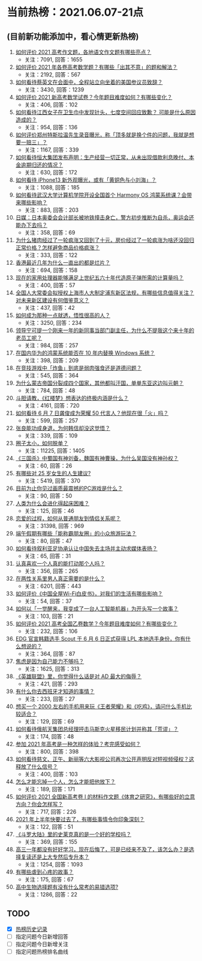 # 当前热榜：2021.06.07-21点
## (目前新功能添加中，看心情更新热榜)
1. [如何评价 2021 高考作文题，各地语文作文题有哪些亮点？](https://www.zhihu.com/question/463569578)
    * 关注：7091, 回答：1655
2. [如何评价 2021 年各卷高考数学题？有哪些「出其不意」的题和解法？](https://www.zhihu.com/question/463527743)
    * 关注：2192, 回答：567
3. [如何看待蔡英文在会面中，全程站立向坐着的美国参议员致辞？](https://www.zhihu.com/question/463513769)
    * 关注：3430, 回答：1239
4. [如何评价 2021 新高考数学试卷？今年题目难度如何？有哪些变化？](https://www.zhihu.com/question/463698634)
    * 关注：406, 回答：102
5. [如何看待江西女子在卫生巾中发现针头，七度空间回应致歉？ 可能是什么原因造成的？](https://www.zhihu.com/question/463438703)
    * 关注：954, 回答：136
6. [如何评价郑州特斯拉温先生录音曝光，称「顶多就是换个件的问题，我就是想要一赔三」？](https://www.zhihu.com/question/463510939)
    * 关注：1167, 回答：339
7. [如何看待恒大集团发布声明：生产经营一切正常，从未出现借款利息晚付、本金逾期归还的情况？](https://www.zhihu.com/question/463617349)
    * 关注：630, 回答：172
8. [如何看待 iPhone13 新外观曝光，或有「黄铜色与小刘海」？](https://www.zhihu.com/question/463358441)
    * 关注：1088, 回答：185
9. [如何看待武汉大学计算机学院开设全国首个 Harmony OS 鸿蒙系统课？会带来哪些影响？](https://www.zhihu.com/question/463117510)
    * 关注：883, 回答：203
10. [日媒：日本奥委会会计部长被地铁撞击身亡，警方初步推断为自杀，奥运会还能办下去吗？](https://www.zhihu.com/question/463640863)
    * 关注：358, 回答：69
11. [为什么猪肉经过了一轮疯涨又回到了十元，房价经过了一轮疯涨为啥还没回归正常价格？怎样避免商品价格疯涨？](https://www.zhihu.com/question/463497801)
    * 关注：333, 回答：122
12. [香港最近几年为什么一直出的都是烂片？](https://www.zhihu.com/question/462877536)
    * 关注：694, 回答：158
13. [现在的家用处理器能够满足上世纪五六十年代造原子弹所需的计算量吗？](https://www.zhihu.com/question/463181858)
    * 关注：400, 回答：57
14. [全国人大常委会拟授权上海市人大制定浦东新区法规，有哪些信息值得关注？对未来新区建设有何借鉴意义？](https://www.zhihu.com/question/463693326)
    * 关注：437, 回答：42
15. [如何成为那种一点就透，悟性很高的人？](https://www.zhihu.com/question/300313253)
    * 关注：3250, 回答：234
16. [领导宁可提一个刚来一年的新同事当部门副主任，为什么不提我这个来十年的老员工呢？](https://www.zhihu.com/question/458785731)
    * 关注：984, 回答：257
17. [在国内华为的鸿蒙系统能否在 10 年内替换 Windows 系统？](https://www.zhihu.com/question/462366986)
    * 关注：398, 回答：209
18. [在竞技游戏中「炸鱼」到底是弱肉强食还是道德问题？](https://www.zhihu.com/question/307041782)
    * 关注：545, 回答：364
19. [为什么蒙古帝国分裂成四个国家，其他都叫汗国，单单东亚这边叫元朝？](https://www.zhihu.com/question/350546334)
    * 关注：784, 回答：48
20. [斗胆请教，《红楼梦》想表达的终极内涵是什么？](https://www.zhihu.com/question/54833966)
    * 关注：4161, 回答：720
21. [如何看待 6 月 7 日龚俊成为荣耀 50 代言人？他现在很「火」吗？](https://www.zhihu.com/question/463569784)
    * 关注：599, 回答：257
22. [张良能功成身退，为何韩信却没这觉悟？](https://www.zhihu.com/question/440992178)
    * 关注：339, 回答：109
23. [圈子太小，如何脱单？](https://www.zhihu.com/question/28757606)
    * 关注：11225, 回答：1405
24. [《三国杀》中蜀国有神刘备，魏国有神曹操，为什么吴国没有神孙权？](https://www.zhihu.com/question/463422109)
    * 关注：60, 回答：26
25. [有哪些对 25 岁女生的人生建议?](https://www.zhihu.com/question/447599541)
    * 关注：5419, 回答：370
26. [目前为止你见过画质最震撼的PC游戏是什么？](https://www.zhihu.com/question/334549140)
    * 关注：90, 回答：50
27. [人类为什么会进化得起床困难？](https://www.zhihu.com/question/463105583)
    * 关注：125, 回答：46
28. [恋爱的过程，如何从普通朋友到情侣关系呢？](https://www.zhihu.com/question/25316274)
    * 关注：31398, 回答：969
29. [端午假期有哪些「能称霸朋友圈」的小众旅游玩法？](https://www.zhihu.com/question/463262656)
    * 关注：80, 回答：47
30. [如何看待叙利亚足协承认让中国失去主场并主动求媒体表扬？](https://www.zhihu.com/question/463409034)
    * 关注：65, 回答：31
31. [认真喜欢一个人真的能打动那个人吗？](https://www.zhihu.com/question/371261725)
    * 关注：356, 回答：265
32. [在两性关系里男人真正需要的是什么？](https://www.zhihu.com/question/319606888)
    * 关注：6201, 回答：443
33. [如何评价《中国全屋Wi-Fi白皮书》，对我们的生活有哪些影响？](https://www.zhihu.com/question/463705015)
    * 关注：54, 回答：37
34. [如何以「一觉醒来，我变成了一台人工智能机器」为开头写一个故事？](https://www.zhihu.com/question/462394457)
    * 关注：103, 回答：21
35. [如何评价 2021 高考全国乙卷数学？今年题目难度如何？有哪些变化？](https://www.zhihu.com/question/463681824)
    * 关注：232, 回答：106
36. [EDG 官宣韩籍选手 Scout 于 6 月 6 日正式获得 LPL 本地选手身份，你有什么想说的？](https://www.zhihu.com/question/463521555)
    * 关注：364, 回答：87
37. [焦虑是因为自己能力不够吗？](https://www.zhihu.com/question/313138680)
    * 关注：1625, 回答：313
38. [《英雄联盟》里，你觉得什么话是对 AD 最大的侮辱？](https://www.zhihu.com/question/457722320)
    * 关注：421, 回答：293
39. [有什么你去西班牙才知道的事情？](https://www.zhihu.com/question/340140889)
    * 关注：233, 回答：27
40. [想买一个 2000 左右的手机用来玩《王者荣耀》和《吃鸡》，请问什么手机比较适合？](https://www.zhihu.com/question/458078419)
    * 关注：129, 回答：69
41. [如何看待俄航天集团总经理抨击马斯克火星移民计划并称其「荒谬」？](https://www.zhihu.com/question/463587174)
    * 关注：174, 回答：48
42. [参加 2021 年高考是一种怎样的体验？考完感受如何？](https://www.zhihu.com/question/463586362)
    * 关注：800, 回答：398
43. [如何看待慈文、正午、新丽等六大影视公司再次公开声明反对短视频侵权？这释放了什么信号？](https://www.zhihu.com/question/463579622)
    * 关注：400, 回答：103
44. [怎么才能忘掉一个人，怎么才能把他放下？](https://www.zhihu.com/question/462483327)
    * 关注：189, 回答：171
45. [如何评价 2021 全国新高考卷 I 的材料作文题《体育之研究》，有哪些好的立意方向？你会怎样写？](https://www.zhihu.com/question/463602653)
    * 关注：717, 回答：226
46. [2021 年上半年快要过去了，有哪些事情令你印象深刻？](https://www.zhihu.com/question/463406631)
    * 关注：122, 回答：51
47. [《斗罗大陆》里的史莱克真的是一个好的学校吗？](https://www.zhihu.com/question/401677351)
    * 关注：369, 回答：155
48. [高三一年都没有好好学习，现在后悔了，可是已经来不及了，该怎么办？是选择复读还是上大专然后专升本？](https://www.zhihu.com/question/453655112)
    * 关注：1254, 回答：1093
49. [有哪些虐到心疼的故事？](https://www.zhihu.com/question/459608042)
    * 关注：175, 回答：67
50. [高中生物选择题有没有什么常考的易错选项?](https://www.zhihu.com/question/447231694)
    * 关注：1286, 回答：22
## TODO
* [x] [热榜历史记录](hot_history/AllHot.md)
* [ ] 指定问题今日新增回答
* [ ] 指定问题今日新增关注
* [ ] 指定问题热榜排名曲线
